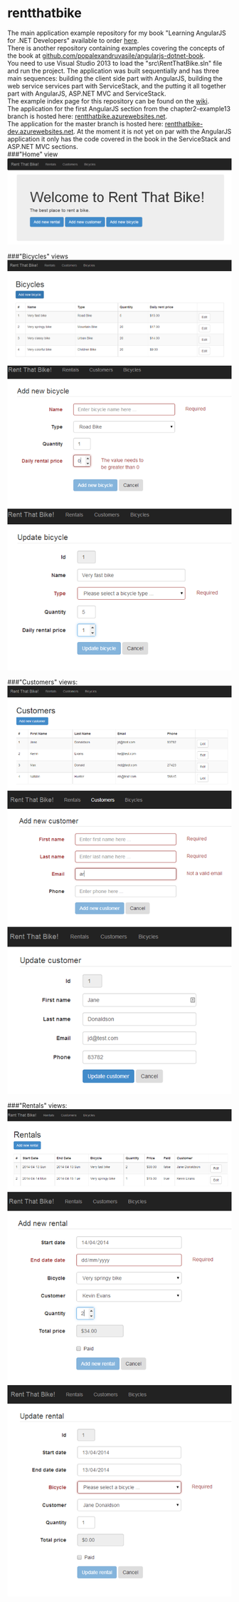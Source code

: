rentthatbike
============

The main application example repository for my book "Learning AngularJS for .NET Developers" available to order [here](http://www.packtpub.com/learning-angularjs-for-net-developers/book).  
There is another repository containing examples covering the concepts of the book at [github.com/popalexandruvasile/angularjs-dotnet-book](https://github.com/popalexandruvasile/angularjs-dotnet-book).  
You need to use Visual Studio 2013 to load the "src\RentThatBike.sln" file and run the project.
The application was built sequentially and has three main sequences: building the client side part with AngularJS, building the web service services part with ServiceStack, and the putting it all together part with AngularJS, ASP.NET MVC and ServiceStack.  
The example index page for this repository can be found on the [wiki](https://github.com/popalexandruvasile/rentthatbike/wiki).  
The application for the first AngularJS section from the chapter2-example13 branch is hosted here: [rentthatbike.azurewebsites.net](http://rentthatbike.azurewebsites.net).  
The application for the master branch is hosted here: [rentthatbike-dev.azurewebsites.net](http://rentthatbike-dev.azurewebsites.net). At the moment it is not yet on par with the AngularJS application it only has the code covered in the book in the ServiceStack and ASP.NET MVC sections.  
###"Home" view  
![Home](/docs/images/home.PNG "Home")

###"Bicycles" views
![Index](/docs/images/bicycles_index.PNG "Index")
![New](/docs/images/bicycles_new.PNG "New")
![Edit](/docs/images/bicycles_edit.PNG "Edit")

###"Customers" views:  
![Index](/docs/images/customers_index.PNG "Index")
![New](/docs/images/customers_new.PNG "New")
![Edit](/docs/images/customers_edit.PNG "Edit")

###"Rentals" views:  
![Index](/docs/images/rentals_index.PNG "Index")
![New](/docs/images/rentals_new.PNG "New")
![Edit](/docs/images/rentals_edit.PNG "Edit")

